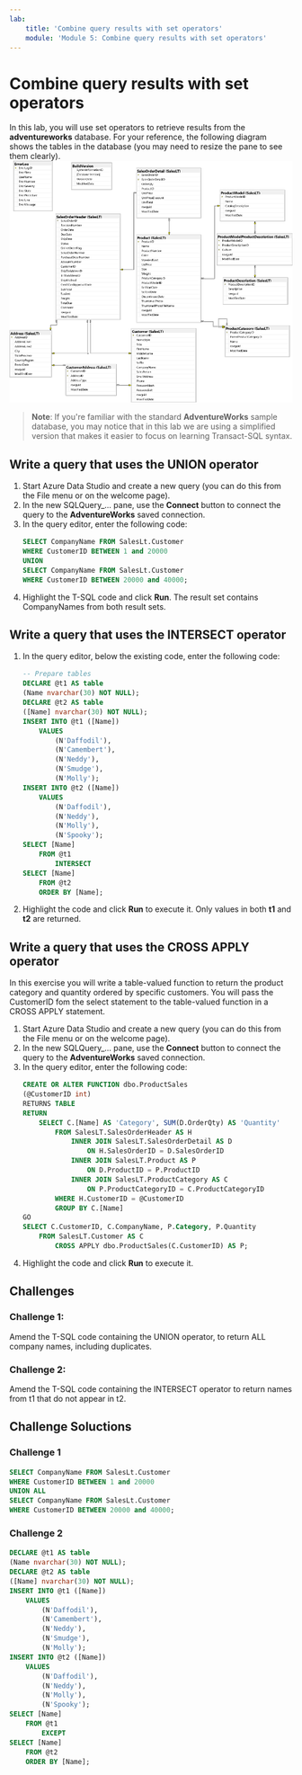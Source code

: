 ```yaml
---
lab:
    title: 'Combine query results with set operators'
    module: 'Module 5: Combine query results with set operators'
---
```

# Combine query results with set operators

In this lab, you will use set operators to retrieve results from the **adventureworks** database. For your reference, the following diagram shows the tables in the database (you may need to resize the pane to see them clearly).
![An entity relationship diagram of the adventureworks database](./images/adventureworks-erd.png)
> **Note**: If you're familiar with the standard **AdventureWorks** sample database, you may notice that in this lab we are using a simplified version that makes it easier to focus on learning Transact-SQL syntax.

## Write a query that uses the UNION operator

1. Start Azure Data Studio and create a new query (you can do this from the File menu or on the welcome page).
2. In the new SQLQuery_... pane, use the **Connect** button to connect the query to the **AdventureWorks** saved connection.
3. In the query editor, enter the following code:
	```sql
	SELECT CompanyName FROM SalesLt.Customer
	WHERE CustomerID BETWEEN 1 and 20000 
	UNION 
	SELECT CompanyName FROM SalesLt.Customer
	WHERE CustomerID BETWEEN 20000 and 40000;
	```
4. Highlight the T-SQL code and click **Run**. The result set contains CompanyNames from both result sets.

## Write a query that uses the INTERSECT operator

1. In the query editor, below the existing code, enter the following code:
	```sql
	-- Prepare tables
	DECLARE @t1 AS table
	(Name nvarchar(30) NOT NULL);
	DECLARE @t2 AS table
	([Name] nvarchar(30) NOT NULL);
	INSERT INTO @t1 ([Name])
		VALUES
			(N'Daffodil'),
			(N'Camembert'),
			(N'Neddy'),
			(N'Smudge'),
			(N'Molly');
	INSERT INTO @t2 ([Name])
		VALUES
			(N'Daffodil'),
			(N'Neddy'),
			(N'Molly'),
			(N'Spooky');
	SELECT [Name]
		FROM @t1
			INTERSECT
	SELECT [Name]
		FROM @t2
		ORDER BY [Name];
	```
4. Highlight the code and click **Run** to execute it. Only values in both **t1** and **t2** are returned.

## Write a query that uses the CROSS APPLY operator

In this exercise you will write a table-valued function to return the product category and quantity ordered by specific customers. You will pass the CustomerID fom the select statement to the table-valued function in a CROSS APPLY statement.

1. Start Azure Data Studio and create a new query (you can do this from the File menu or on the welcome page).
2. In the new SQLQuery_... pane, use the **Connect** button to connect the query to the **AdventureWorks** saved connection.
3. In the query editor, enter the following code:
	```sql
	CREATE OR ALTER FUNCTION dbo.ProductSales
	(@CustomerID int)
	RETURNS TABLE
	RETURN
		SELECT C.[Name] AS 'Category', SUM(D.OrderQty) AS 'Quantity'
			FROM SalesLT.SalesOrderHeader AS H
				INNER JOIN SalesLT.SalesOrderDetail AS D
					ON H.SalesOrderID = D.SalesOrderID
				INNER JOIN SalesLT.Product AS P
					ON D.ProductID = P.ProductID
				INNER JOIN SalesLT.ProductCategory AS C
					ON P.ProductCategoryID = C.ProductCategoryID
			WHERE H.CustomerID = @CustomerID
			GROUP BY C.[Name]
	GO
	SELECT C.CustomerID, C.CompanyName, P.Category, P.Quantity
		FROM SalesLT.Customer AS C
			CROSS APPLY dbo.ProductSales(C.CustomerID) AS P;
	```
4. Highlight the code and click **Run** to execute it. 

## Challenges

### Challenge 1:

Amend the T-SQL code containing the UNION operator, to return ALL company names, including duplicates.

### Challenge 2:

Amend the T-SQL code containing the INTERSECT operator to return names from t1 that do not appear in t2. 

## Challenge Soluctions

### Challenge 1
```sql
SELECT CompanyName FROM SalesLt.Customer
WHERE CustomerID BETWEEN 1 and 20000 
UNION ALL
SELECT CompanyName FROM SalesLt.Customer
WHERE CustomerID BETWEEN 20000 and 40000;
```
### Challenge 2
```sql
DECLARE @t1 AS table
(Name nvarchar(30) NOT NULL);
DECLARE @t2 AS table
([Name] nvarchar(30) NOT NULL);
INSERT INTO @t1 ([Name])
	VALUES
		(N'Daffodil'),
		(N'Camembert'),
		(N'Neddy'),
		(N'Smudge'),
		(N'Molly');
INSERT INTO @t2 ([Name])
	VALUES
		(N'Daffodil'),
		(N'Neddy'),
		(N'Molly'),
		(N'Spooky');
SELECT [Name]
	FROM @t1
		EXCEPT
SELECT [Name]
	FROM @t2
	ORDER BY [Name];
```